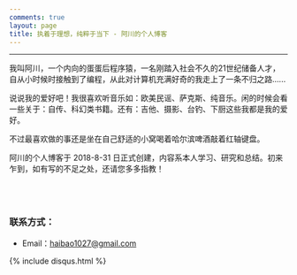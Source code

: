 ```yaml
---
comments: true
layout: page
title: 执着于理想，纯粹于当下 - 阿川的个人博客
---
```

---

我叫阿川，一个内向的蛋蛋后程序猿，一名刚踏入社会不久的21世纪储备人才，自从小时候时接触到了编程，从此对计算机充满好奇的我走上了一条不归之路......<br>

说说我的爱好吧！我很喜欢听音乐如：欧美民谣、萨克斯、纯音乐。闲的时候会看一些关于：自传、科幻类书籍。还有：吉他、摄影、台钓、下厨这些我都是我的爱好。<br>

不过最喜欢做的事还是坐在自己舒适的小窝喝着哈尔滨啤酒敲着红轴键盘。<br>

阿川的个人博客于 2018-8-31 日正式创建，内容系本人学习、研究和总结。初来乍到，如有写的不足之处，还请您多多指教！<br>
<br><br><br>

### 联系方式：

- Email：haibao1027@gmail.com


{% include disqus.html %}
